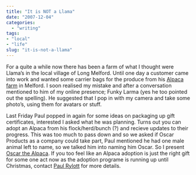```yaml
---
title: "It is NOT a Llama"
date: "2007-12-04"
categories:
  - "writing"
tags:
- "local"
- "life"
slug: "it-is-not-a-llama"
---
```


For a quite a while now there has been a farm of what I thought were Llama’s in the local village of Long Melford. Until one day a customer came into work and wanted some carrier bags for the produce from his [Alpaca farm][1] in Melford. I soon realised my mistake and after a conversation mentioned to him of my online presence; Funky Larma (yes he too pointed out the spelling). He suggested that I pop in with my camera and take some photo’s, using them for avatars or stuff.

<!-- ![Oscar](/images/2085562667_3b1c4e615d_m.jpg) -->

Last Friday Paul popped in again for some ideas on packaging up gift certificates, interested I asked what he was planning. Turns out you can adopt an Alpaca from his flock/herd/bunch (?) and recieve updates to their progress. This was too much to pass down and so we asked if Oscar Products as a company could take part, Paul mentioned he had one male animal left to name, so we talked him into naming him Oscar. So I present [Oscar the Alpaca][3]. If you too feel like an Alpaca adoption is just the right gift for some one act now as the adoption programe is running up until Christmas, contact [Paul Rylott][4] for more details.

[1]:	https://www.melfordgreenalpacas.co.uk/
[3]:	https://www.flickr.com/photos/funkylarma/sets/72157603369256830/
[4]:	https://www.melfordgreenalpacas.co.uk/pages/contact_us.html
